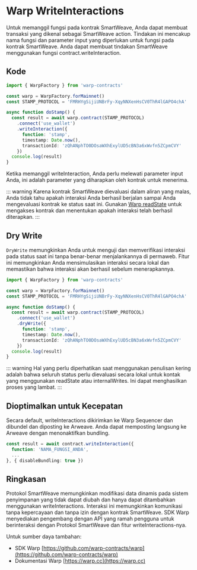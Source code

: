# Warp WriteInteractions

Untuk memanggil fungsi pada kontrak SmartWeave, Anda dapat membuat transaksi yang dikenal sebagai SmartWeave action. Tindakan ini mencakup nama fungsi dan parameter input yang diperlukan untuk fungsi pada kontrak SmartWeave. Anda dapat membuat tindakan SmartWeave menggunakan fungsi contract.writeInteraction.

## Kode

```ts
import { WarpFactory } from 'warp-contracts'

const warp = WarpFactory.forMainnet()
const STAMP_PROTOCOL = 'FMRHYgSijiUNBrFy-XqyNNXenHsCV0ThR4lGAPO4chA'

async function doStamp() {
  const result = await warp.contract(STAMP_PROTOCOL)
    .connect('use_wallet')
    .writeInteraction({
      function: 'stamp',
      timestamp: Date.now(),
      transactionId: 'zQhANphTO0DOsaWXhExylUD5cBN3a6xWvfn5ZCpmCVY'
    })
  console.log(result)
}
```

Ketika memanggil writeInteraction, Anda perlu melewati parameter input Anda, ini adalah parameter yang diharapkan oleh kontrak untuk menerima.

::: warning
Karena kontrak SmartWeave dievaluasi dalam aliran yang malas, Anda tidak tahu apakah interaksi Anda berhasil berjalan sampai Anda mengevaluasi kontrak ke status saat ini. Gunakan [Warp readState](./readstate.md) untuk mengakses kontrak dan menentukan apakah interaksi telah berhasil diterapkan.
:::

## Dry Write

`DryWrite` memungkinkan Anda untuk menguji dan memverifikasi interaksi pada status saat ini tanpa benar-benar menjalankannya di permaweb. Fitur ini memungkinkan Anda mensimulasikan interaksi secara lokal dan memastikan bahwa interaksi akan berhasil sebelum menerapkannya.

```ts
import { WarpFactory } from 'warp-contracts'

const warp = WarpFactory.forMainnet()
const STAMP_PROTOCOL = 'FMRHYgSijiUNBrFy-XqyNNXenHsCV0ThR4lGAPO4chA'

async function doStamp() {
  const result = await warp.contract(STAMP_PROTOCOL)
    .connect('use_wallet')
    .dryWrite({
      function: 'stamp',
      timestamp: Date.now(),
      transactionId: 'zQhANphTO0DOsaWXhExylUD5cBN3a6xWvfn5ZCpmCVY'
    })
  console.log(result)
}
```

::: warning
Hal yang perlu diperhatikan saat menggunakan penulisan kering adalah bahwa seluruh status perlu dievaluasi secara lokal untuk kontak yang menggunakan readState atau internalWrites. Ini dapat menghasilkan proses yang lambat.
:::

## Dioptimalkan untuk Kecepatan

Secara default, writeInteractions dikirimkan ke Warp Sequencer dan dibundel dan diposting ke Arweave. Anda dapat memposting langsung ke Arweave dengan menonaktifkan bundling.

```ts
const result = await contract.writeInteraction({
  function: 'NAMA_FUNGSI_ANDA',
  ...
}, { disableBundling: true })
```

## Ringkasan

Protokol SmartWeave memungkinkan modifikasi data dinamis pada sistem penyimpanan yang tidak dapat diubah dan hanya dapat ditambahkan menggunakan writeInteractions. Interaksi ini memungkinkan komunikasi tanpa kepercayaan dan tanpa izin dengan kontrak SmartWeave. SDK Warp menyediakan pengembang dengan API yang ramah pengguna untuk berinteraksi dengan Protokol SmartWeave dan fitur writeInteractions-nya.

Untuk sumber daya tambahan:

* SDK Warp [https://github.com/warp-contracts/warp](https://github.com/warp-contracts/warp)
* Dokumentasi Warp [https://warp.cc](https://warp.cc)